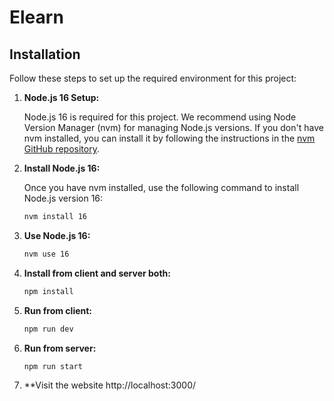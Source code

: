 # Elearn
## Installation

Follow these steps to set up the required environment for this project:

1. **Node.js 16 Setup:**

   Node.js 16 is required for this project. We recommend using Node Version Manager (nvm) for managing Node.js versions. If you don't have nvm installed, you can install it by following the instructions in the [nvm GitHub repository](https://github.com/nvm-sh/nvm).

2. **Install Node.js 16:**

   Once you have nvm installed, use the following command to install Node.js version 16:

   ```bash
   nvm install 16

3. **Use Node.js 16:**

   ```bash
   nvm use 16

4. **Install from client and server both:**

   ```bash
   npm install

5. **Run from client:**

   ```bash
   npm run dev

6. **Run from server:**

   ```bash
   npm run start

7. **Visit the website
http://localhost:3000/
